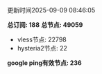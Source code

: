 更新时间2025-09-09 08:46:05

**总订阅: 188**
**总节点: 49059**
- vless节点: 22798
- hysteria2节点: 22

**google ping有效节点: 236**

